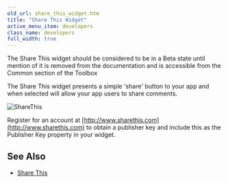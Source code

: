 ```yaml
---
old_url: share_this_widget.htm
title: "Share This Widget"
active_menu_item: developers
class_name: developers
full_width: true
---
```



The Share This widget should be considered to be in a Beta state until mention of it is removed from the documentation and is accessible from the Common section of the Toolbox

The Share This widget presents a simple 'share' button to your app and when selected will allow your app users to share comments.

![ShareThis](/img/docs/sharethis.zoom77.png)

Register for an account at [http://www.sharethis.com](http://www.sharethis.com) to obtain a publisher key and include this as the Publisher Key property in your widget.

## See Also

 - [Share This](/developers/documentation/product-guide/widget-properties-events/beta/share-this)

